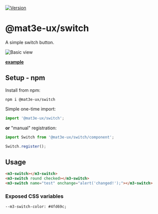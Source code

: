 [![Version](https://img.shields.io/npm/v/@mat3e-ux/switch.svg)](https://www.npmjs.com/package/@mat3e-ux/switch)

# @mat3e-ux/switch
A simple switch button.

![Basic view](https://mat3e.github.io/ux/img/switch.png "Basic view")

[**example**](https://mat3e.github.io/ux/#switch)

## Setup - npm
Install from npm:
```
npm i @mat3e-ux/switch
```
Simple one-time import:
```javascript
import '@mat3e-ux/switch';
```
**or** "manual" registration:
```javascript
import Switch from '@mat3e-ux/switch/component';

Switch.register();
```

## Usage
```html
<m3-switch></m3-switch>
<m3-switch round checked></m3-switch>
<m3-switch name="test" onchange="alert('changed!');"></m3-switch>
```

### Exposed CSS variables
```
--m3-switch-color: #4fd69c;
```